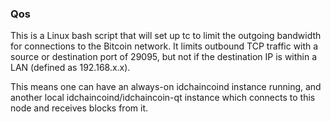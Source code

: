 ### Qos ###

This is a Linux bash script that will set up tc to limit the outgoing bandwidth for connections to the Bitcoin network. It limits outbound TCP traffic with a source or destination port of 29095, but not if the destination IP is within a LAN (defined as 192.168.x.x).

This means one can have an always-on idchaincoind instance running, and another local idchaincoind/idchaincoin-qt instance which connects to this node and receives blocks from it.
